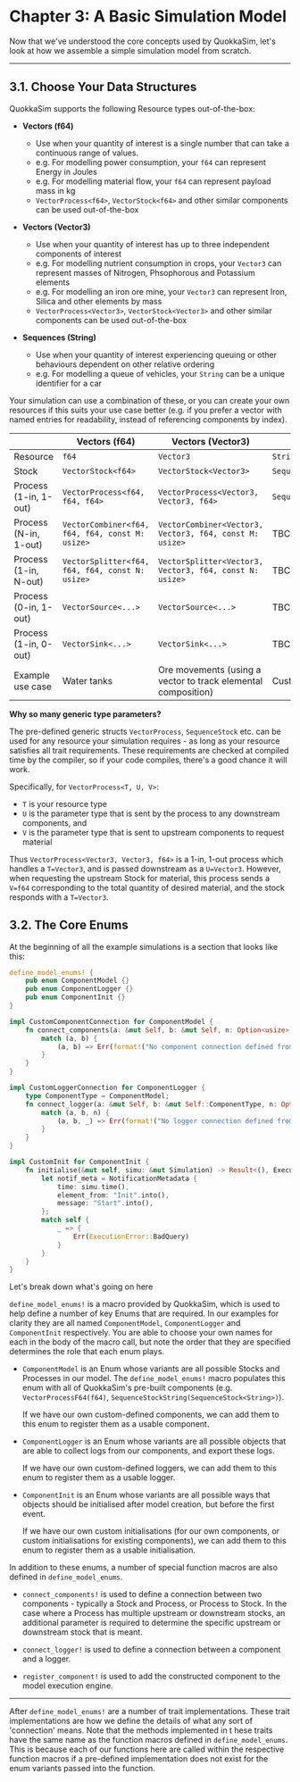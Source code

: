 # Chapter 3: A Basic Simulation Model

Now that we've understood the core concepts used by QuokkaSim, let's look at how we assemble a simple simulation model from scratch.

---

## 3.1. Choose Your Data Structures

QuokkaSim supports the following Resource types out-of-the-box:

- **Vectors (f64)**
  - Use when your quantity of interest is a single number that can take a continuous range of values.
  - e.g. For modelling power consumption, your `f64` can represent Energy in Joules
  - e.g. For modelling material flow, your `f64` can represent payload mass in kg
  - `VectorProcess<f64>`, `VectorStock<f64>` and other similar components can be used out-of-the-box

- **Vectors (Vector3)**
  - Use when your quantity of interest has up to three independent components of interest
  - e.g. For modelling nutrient consumption in crops, your `Vector3` can represent masses of Nitrogen, Phsophorous and Potassium elements
  - e.g. For modelling an iron ore mine, your `Vector3` can represent Iron, Silica and other elements by mass
  - `VectorProcess<Vector3>`, `VectorStock<Vector3>` and other similar components can be used out-of-the-box

- **Sequences (String)**
  - Use when your quantity of interest experiencing queuing or other behaviours dependent on other relative ordering
  - e.g. For modelling a queue of vehicles, your `String` can be a unique identifier for a car

Your simulation can use a combination of these, or you can create your own resources if this suits your use case better (e.g. if you prefer a vector with named entries for readability, instead of referencing components by index).

|| Vectors (f64) | Vectors (Vector3) | Sequences (String) |
|-|-|-|-|
|Resource|`f64`|`Vector3`|`String`|
|Stock|`VectorStock<f64>`|`VectorStock<Vector3>`|`SequenceStock<String>`|
|Process (1-in, 1-out)|`VectorProcess<f64, f64, f64>`|`VectorProcess<Vector3, Vector3, f64>`|`SequenceProcess<Option<String>>`|
|Process (N-in, 1-out)|`VectorCombiner<f64, f64, f64, const M: usize>` | `VectorCombiner<Vector3, Vector3, f64, const M: usize>`| TBC |
|Process (1-in, N-out)|`VectorSplitter<f64, f64, f64, const N: usize>`|`VectorSplitter<Vector3, Vector3, f64, const N: usize>`| TBC |
|Process (0-in, 1-out)|`VectorSource<...>`|`VectorSource<...>`|TBC|
|Process (1-in, 0-out)|`VectorSink<...>`|`VectorSink<...>`|TBC|
|Example use case|Water tanks|Ore movements (using a vector to track elemental composition)|Customers at a Cafe|

**Why so many generic type parameters?**

The pre-defined generic structs `VectorProcess`, `SequenceStock` etc. can be used for any resource your simulation requires - as long as your resource satisfies all trait requirements. These requirements are checked at compiled time by the compiler, so if your code compiles, there's a good chance it will work.

Specifically, for `VectorProcess<T, U, V>`:
- `T` is your resource type
- `U` is the parameter type that is sent by the process to any downstream components, and
- `V` is the parameter type that is sent to upstream components to request material

Thus `VectorProcess<Vector3, Vector3, f64>` is a 1-in, 1-out process which handles a `T=Vector3`, and is passed downstream as a `U=Vector3`. However, when requesting the upstream Stock for material, this process sends a `V=f64` corresponding to the total quantity of desired material, and the stock responds with a `T=Vector3`.

## 3.2. The Core Enums

At the beginning of all the example simulations is a section that looks like this:

```rust
define_model_enums! {
    pub enum ComponentModel {}
    pub enum ComponentLogger {}
    pub enum ComponentInit {}
}

impl CustomComponentConnection for ComponentModel {
    fn connect_components(a: &mut Self, b: &mut Self, n: Option<usize>) -> Result<(), Box<dyn Error>> {
        match (a, b) {
            (a, b) => Err(format!("No component connection defined from {} to {} (n={:?})", a, b, n).into()),
        }
    }
}

impl CustomLoggerConnection for ComponentLogger { 
    type ComponentType = ComponentModel;
    fn connect_logger(a: &mut Self, b: &mut Self::ComponentType, n: Option<usize>) -> Result<(), Box<dyn Error>> {
        match (a, b, n) {
            (a, b, _) => Err(format!("No logger connection defined from {} to {} (n={:?})", a, b, n).into()),
        }
    }
}

impl CustomInit for ComponentInit {
    fn initialise(&mut self, simu: &mut Simulation) -> Result<(), ExecutionError> {
        let notif_meta = NotificationMetadata {
            time: simu.time(),
            element_from: "Init".into(),
            message: "Start".into(),
        };
        match self {
            _ => {
                Err(ExecutionError::BadQuery)
            }
        }
    }
}
```

Let's break down what's going on here

``define_model_enums!`` is a macro provided by QuokkaSim, which is used to help define a number of key Enums that are required. In our examples for clarity they are all named `ComponentModel`, `ComponentLogger` and `ComponentInit` respectively. You are able to choose your own names for each in the body of the macro call, but note the order that they are specified determines the role that each enum plays.

- `ComponentModel` is an Enum whose variants are all possible Stocks and Processes in our model. The `define_model_enums!` macro populates this enum with all of QuokkaSim's pre-built components (e.g. `VectorProcessF64(f64)`, `SequenceStockString(SequenceStock<String>)`).

  If we have our own custom-defined components, we can add them to this enum to register them as a usable component.

- `ComponentLogger` is an Enum whose variants are all possible objects that are able to collect logs from our components, and export these logs.

  If we have our own custom-defined loggers, we can add them to this enum to register them as a usable logger.

- `ComponentInit` is an Enum whose variants are all possible ways that objects should be initialised after model creation, but before the first event.

  If we have our own custom initialisations (for our own components, or custom initialisations for existing components), we can add them to this enum to register them as a usable initialisation.

In addition to these enums, a number of special function macros are also defined in `define_model_enums`.

- `connect_components!` is used to define a connection between two components - typically a Stock and Process, or Process to Stock. In the case where a Process has multiple upstream or downstream stocks, an additional parameter is required to determine the specific upstream or downstream stock that is meant.

- `connect_logger!` is used to define a connection between a component and a logger.

- `register_component!` is used to add the constructed component to the model execution engine.

---

After `define_model_enums!` are a number of trait implementations. These trait implementations are how we define the details of what any sort of 'connection' means. Note that the methods implemented in t hese traits have the same name as the function macros defined in `define_model_enums`. This is because each of our functions here are called within the respective function macros if a pre-defined implementation does not exist for the enum variants passed into the function.